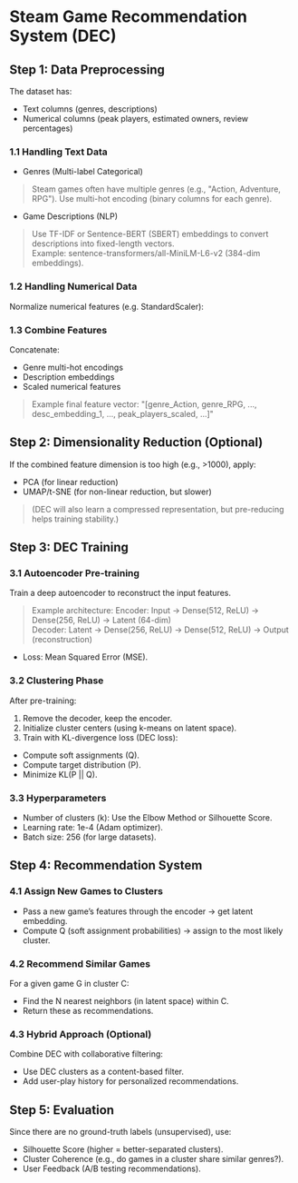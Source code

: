 # Steam Game Recommendation System (DEC)

## Step 1: Data Preprocessing

The dataset has:
* Text columns (genres, descriptions)
* Numerical columns (peak players, estimated owners, review percentages)

### 1.1 Handling Text Data
* Genres (Multi-label Categorical)
> Steam games often have multiple genres (e.g., "Action, Adventure, RPG").
> Use multi-hot encoding (binary columns for each genre).

* Game Descriptions (NLP)
> Use TF-IDF or Sentence-BERT (SBERT) embeddings to convert descriptions into fixed-length vectors.\
> Example: sentence-transformers/all-MiniLM-L6-v2 (384-dim embeddings).

### 1.2 Handling Numerical Data
Normalize numerical features (e.g. StandardScaler):

### 1.3 Combine Features
Concatenate:
* Genre multi-hot encodings
* Description embeddings
* Scaled numerical features

> Example final feature vector:
"[genre_Action, genre_RPG, ..., desc_embedding_1, ..., peak_players_scaled, ...]"

## Step 2: Dimensionality Reduction (Optional)
If the combined feature dimension is too high (e.g., >1000), apply:

* PCA (for linear reduction)
* UMAP/t-SNE (for non-linear reduction, but slower)

> (DEC will also learn a compressed representation, but pre-reducing helps training stability.)

## Step 3: DEC Training

### 3.1 Autoencoder Pre-training
Train a deep autoencoder to reconstruct the input features.
> Example architecture: 
> Encoder:   Input → Dense(512, ReLU) → Dense(256, ReLU) → Latent (64-dim)  
> Decoder:   Latent → Dense(256, ReLU) → Dense(512, ReLU) → Output (reconstruction)
* Loss: Mean Squared Error (MSE).

### 3.2 Clustering Phase
After pre-training:
1. Remove the decoder, keep the encoder.
2. Initialize cluster centers (using k-means on latent space).
3. Train with KL-divergence loss (DEC loss):
* Compute soft assignments (Q).
* Compute target distribution (P).
* Minimize KL(P || Q).

### 3.3 Hyperparameters
* Number of clusters (k): Use the Elbow Method or Silhouette Score.
* Learning rate: 1e-4 (Adam optimizer).
* Batch size: 256 (for large datasets).

## Step 4: Recommendation System

### 4.1 Assign New Games to Clusters
* Pass a new game’s features through the encoder → get latent embedding.
* Compute Q (soft assignment probabilities) → assign to the most likely cluster.

### 4.2 Recommend Similar Games
For a given game G in cluster C:
* Find the N nearest neighbors (in latent space) within C.
* Return these as recommendations.

### 4.3 Hybrid Approach (Optional)
Combine DEC with collaborative filtering:
* Use DEC clusters as a content-based filter.
* Add user-play history for personalized recommendations.

## Step 5: Evaluation
Since there are no ground-truth labels (unsupervised), use:
* Silhouette Score (higher = better-separated clusters).
* Cluster Coherence (e.g., do games in a cluster share similar genres?).
* User Feedback (A/B testing recommendations).

